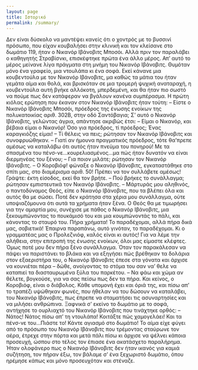 ```yaml
---
layout: page
title: Ιστορικό
permalink: /summary/
---
```


Δεν είναι δύσκολο να μαντέψει κανείς ότι ο χοντρός με το βυσσινί πρόσωπο, που είχαν κουβαλήσει στην κλινική και τον κλείσανε στο δωμάτιο 119, ήταν ο Νικανόρ Ιβάνοβιτς Μποσόι.
Αλλά πριν τον παραλάβει ο καθηγητής Στραβίσνκι, επισκέφτηκε πρώτα ένα άλλο μέρος.
Απ’ αυτό το μέρος μείνανε λίγα πράγματα στη μνήμη του Νικανόρ Ιβάνοβιτς. Θυμόταν μόνο ένα γραφείο, μια ντουλάπα κι ένα σοφά.
Εκεί κάνανε μια κουβεντούλα με τον Νικανόρ Ιβάνοβιτς, μα καθώς τα μάτια του ήταν γεμάτα αίμα και θολά, και βρισκόταν σε μια τρομερή ψυχική αναταραχή, η κουβεντούλα αυτή βγήκε αλλόκοτη, μπερδεμένη, και θα ήταν πιο σωστό να πούμε πως δεν κατάφεραν να βγάλουν κανένα συμπέρασμα.
Η πρώτη κιόλας ερώτηση που έκαναν στον Νικανόρ Ιβάνοβιτς ήταν τούτη:
– Είστε ο Νικανόρ Ιβάνοβιτς Μποσόι, πρόεδρος της ένωσης ενοίκων της πολυκατοικίας αριθ. 302Β, στην οδό Σαντόβαγια;
Σ’ αυτό ο Νικανόρ Ιβάνοβιτς, γελώντας άγρια, απάντησε ακριβώς έτσι:
– Είμαι ο Νικανόρ, και βέβαια είμαι ο Νικανόρ! Όσο για πρόεδρος, τί πρόεδρος; Ένας καραγκιόζης είμαι!
– Τί θέλεις να πεις; ρώτησαν τον Νικανόρ Ιβάνοβιτς και συνοφρυώθηκαν.
– Γιατί αν ήμουνα πραγματικός πρόεδρος, τότε θα’πρεπε αμέσως να καταλάβω ότι αυτός ήταν πνεύμα του πονηρού! Με τα σπασμένα του πένσ-νε…κουρελιασμένος…μα πώς ήταν δυνατόν να είναι διερμηνέας του ξένου;
– Για ποιον μιλάτε; ρώτησαν τον Νικανόρ Ιβάνοβιτς.
– Ο Κοροβιόφ! φώναξε ο Νικανόρ Ιβάνοβιτς, εγκαταστάθηκε στο σπίτι μας, στο διαμέρισμα αριθ. 50! Πρέπει να τον συλλάβετε αμέσως! Γράψτε: έκτη είσοδος, εκεί θα τον βρήτε.
– Πού βρήκες το συνάλλαγμα; ρώτησαν εμπιστευτικά τον Νικανόρ Ιβάνοβιτς.
– Μάρτυράς μου αληθινός, ο παντοδύναμος Θεός, είπε ο Νικανόρ Ιβάνοβιτς, που τα βλέπει όλα και αυτός θα με σώσει. Ποτέ δεν κράτησα στα χέρια μου συνάλλαγμα, ούτε υποψιαζόμουνα ότι αυτά τα χρήματα ήταν ξένα. Ο Θεός θα με τιμωρήσει για την αμαρτία μου, συνέχισε με πάθος ο Νικανόρ Ιβάνοβιτς, μια ξεκουμπώνοντας το πουκάμισό του και μια κουμπώνοντάς το πάλι, και κάνοντας το σταυρό του. Πήρα χρήματα! Το παραδέχομαι, αλλά πήρα δικά μας, σοβιετικά! Έπαιρνα παραπάνω, αυτό γινόταν, το παραδέχομαι. Κι ο γραμματέας μας ο Προλεζνιόφ, καλός είναι κι αυτός! Για να λέμε την αλήθεια, στην επιτροπή της ένωσης ενοίκων, όλοι μας είμαστε κλέφτες. Όμως ποτέ μου δεν πήρα ξένο συνάλλαγμα.
Όταν τον παρακάλεσαν να πάψει να παριστάνει το βλάκα και να εξηγήσει πώς βρέθηκαν τα δολάρια στον εξαεριστήρα του, ο Νικανόρ Ιβάνοβιτς έπεσε στα γόνατα και άρχισε να κουνιέται πέρα – δώθε, ανοίγοντας το στόμα του σαν να’ θελε να καταπιεί τα διασταυρωμένα ξύλα του παρκέτου.
– Να φάω και χώμα αν θέλετε, βογκούσε, για να σας πείσω πως δεν τα πήρα. Και κείνος, ο Κοροβιόφ, είναι ο διάβολος.
Κάθε υπομονή έχει και όριά της, και πίσω απ’ το τραπέζι υψώθηκαν φωνές, που ήθελαν να του δώσουν να καταλάβει, του Νικανόρ Ιβάνοβιτς, πως έπρεπε να σταματήσει τις ασυναρτησίες και να μιλήσει ανθρώπινα.
Ξαφνικά σ’ εκείνο το δωμάτιο με το σοφά, αντήχησε το ουρλιαχτό του Νικανόρ Ιβάνοβιτς που τινάχτηκε ορθός:
– Νάτος! Νάτος πίσω απ’ τη ντουλάπα! Κοιτάξτε πώς χαμογελάει! Και τα πένσ-νε του…Πιάστε το! Κάντε αγιασμό στο δωμάτιο!
Το αίμα είχε φύγει από το πρόσωπο του Νικανόρ Ιβάνοβιτς που τρέμοντας σταύρωνε τον αέρα, έτρεχε στην πόρτα και μετά πάλι πίσω κι άρχισε να ψέλνει κάποια προσευχή, ώσπου στο τέλος τον έπιασε ένα ακατάσχετο παραλήρημα.
Ήταν ολοφάνερο πως  ο Νικανόρ Ιβάνοβιτς δεν ήταν ικανός για καμιά συζήτηση, τον πήραν έξω, τον βάλαμε σ’ ένα ξεχωριστό δωμάτιο, όπου ηρέμησε κάπως και μόνο προσευχόταν και στέναζε.
